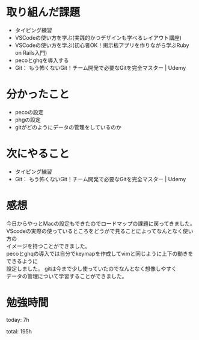 #  取り組んだ課題
- タイピング練習
- VSCodeの使い方を学ぶ(実践的かつデザインも学べるレイアウト講座)
- VSCodeの使い方を学ぶ(初心者OK！掲示板アプリを作りながら学ぶRuby on Rails入門)
- pecoとghqを導入する
- Git： もう怖くないGit！チーム開発で必要なGitを完全マスター | Udemy
  
# 分かったこと
- pecoの設定
- phgの設定
- gitがどのようにデータの管理をしているのか
  
# 次にやること
- タイピング練習
- Git： もう怖くないGit！チーム開発で必要なGitを完全マスター | Udemy

# 感想
今日からやっとMacの設定もできたのでロードマップの課題に戻ってきました。
VScodeの実際の使っているところをどうがで見ることによってなんとなく使い方の  
イメージを持つことができました。  
pecoとghqの導入では自分でkeymapを作成してvimと同じように上下の動きをできるように  
設定しました。
gitは今まで少し使っていたのでなんとなく想像しやすく  
データの管理について学習することができました。



# 勉強時間
today: 7h

total: 195h
